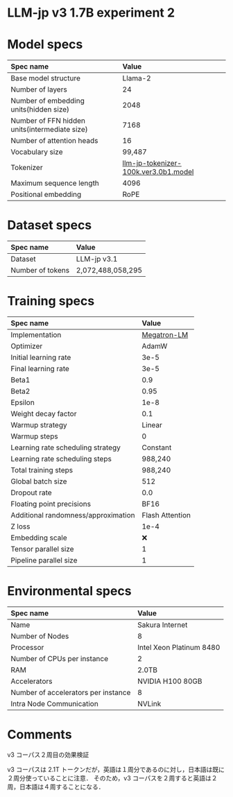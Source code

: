 # LLM-jp v3 1.7B experiment 2

# Model specs

|Spec name|Value|
|:---|:---|
|Base model structure|Llama-2|
|Number of layers|24|
|Number of embedding units(hidden size)|2048|
|Number of FFN hidden units(intermediate size)|7168|
|Number of attention heads|16|
|Vocabulary size|99,487|
|Tokenizer|[llm-jp-tokenizer-100k.ver3.0b1.model](https://github.com/llm-jp/llm-jp-tokenizer/blob/870a27ce6872e105e4b76cdf2e68c8b7ebfc6a37/models/ver3.0/llm-jp-tokenizer-100k.ver3.0b1.model)|
|Maximum sequence length|4096|
|Positional embedding|RoPE|

# Dataset specs
|Spec name|Value|
|:---|:---|
|Dataset|LLM-jp v3.1|
|Number of tokens|2,072,488,058,295|

# Training specs

|Spec name| Value                                                                                              |
|:---|:---------------------------------------------------------------------------------------------------|
|Implementation| [Megatron-LM](https://github.com/llm-jp/Megatron-LM/tree/402e6ff1937176db4e1e3dedfefaa15f97204d84) |
|Optimizer| AdamW                                                                                              |
|Initial learning rate| 3e-5                                                                                               |
|Final learning rate| 3e-5                                                                                               |
|Beta1| 0.9                                                                                                |
|Beta2| 0.95                                                                                               |
|Epsilon| 1e-8                                                                                               |
|Weight decay factor| 0.1                                                                                                |
|Warmup strategy| Linear                                                                                             |
|Warmup steps| 0                                                                                                  |
|Learning rate scheduling strategy| Constant                                                                                           |
|Learning rate scheduling steps| 988,240                                                                                            |
|Total training steps| 988,240                                                                                            |
|Global batch size| 512                                                                                                |
|Dropout rate| 0.0                                                                                                |
|Floating point precisions| BF16                                                                                               |
|Additional randomness/approximation| Flash Attention                                                                                    |
|Z loss| 1e-4                                                                                               |
|Embedding scale| ❌                                                                                                  |
|Tensor parallel size| 1                                                                                                  |
|Pipeline parallel size| 1                                                                                                  |

# Environmental specs

|Spec name| Value                    |
|:---|:-------------------------|
|Name| Sakura Internet          |
|Number of Nodes| 8                        |
|Processor| Intel Xeon Platinum 8480 |
|Number of CPUs per instance| 2                        |
|RAM| 2.0TB                    |
|Accelerators| NVIDIA H100 80GB         |
|Number of accelerators per instance| 8                        |
|Intra Node Communication | NVLink                   |


# Comments
v3 コーパス２周目の効果検証

v3 コーパスは 2.1T トークンだが，英語は１周分であるのに対し，日本語は既に２周分使っていることに注意．
そのため，v3 コーパスを２周すると英語は２周，日本語は４周することになる．

